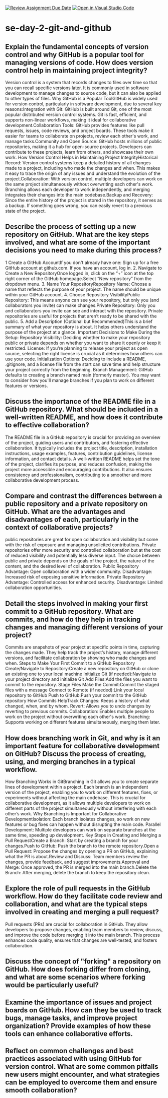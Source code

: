 [![Review Assignment Due Date](https://classroom.github.com/assets/deadline-readme-button-22041afd0340ce965d47ae6ef1cefeee28c7c493a6346c4f15d667ab976d596c.svg)](https://classroom.github.com/a/8wgCKhpZ)
[![Open in Visual Studio Code](https://classroom.github.com/assets/open-in-vscode-2e0aaae1b6195c2367325f4f02e2d04e9abb55f0b24a779b69b11b9e10269abc.svg)](https://classroom.github.com/online_ide?assignment_repo_id=15625447&assignment_repo_type=AssignmentRepo)
# se-day-2-git-and-github
## Explain the fundamental concepts of version control and why GitHub is a popular tool for managing versions of code. How does version control help in maintaining project integrity?
Version control is a system that records changes to files over time so that you can recall specific versions later. It is commonly used in software development to manage changes to source code, but it can also be applied to other types of files.
Why GitHub is a Popular ToolGitHub is widely used for version control, particularly in software development, due to several key reasons:Integration with Git: GitHub is built around Git, one of the most popular distributed version control systems. Git is fast, efficient, and supports non-linear workflows, making it ideal for collaborative development.Collaboration Tools: GitHub provides features like pull requests, issues, code reviews, and project boards. These tools make it easier for teams to collaborate on projects, review each other's work, and manage tasks.Community and Open Source: GitHub hosts millions of public repositories, making it a hub for open-source projects. Developers can contribute to these projects, learn from others, and showcase their own work.
How Version Control Helps in Maintaining Project IntegrityHistorical Record: Version control systems keep a detailed history of all changes made to a project, including who made the changes and when. This makes it easy to trace the origin of any issues and understand the evolution of the project.Collaboration: With version control, multiple developers can work on the same project simultaneously without overwriting each other's work. Branching allows each developer to work independently, and merging integrates their changes into the main codebase.Backup and Recovery: Since the entire history of the project is stored in the repository, it serves as a backup. If something goes wrong, you can easily revert to a previous state of the project.
## Describe the process of setting up a new repository on GitHub. What are the key steps involved, and what are some of the important decisions you need to make during this process?
1 Create a GitHub AccountIf you don't already have one: Sign up for a free GitHub account at github.com. If you have an account, log in.
2. Navigate to Create a New RepositoryOnce logged in, click on the “+” icon at the top right corner of the GitHub homepage.Select “New repository” from the dropdown menu.
3. Name Your RepositoryRepository Name: Choose a name that reflects the purpose of your project. The name should be unique within your GitHub account.
4. Choose Repository VisibilityPublic Repository: This means anyone can see your repository, but only you (and collaborators you invite) can make changes.Private Repository: Only you and collaborators you invite can see and interact with the repository. Private repositories are useful for projects that aren’t ready to be shared with the public.
5. Add a Description (Optional but Recommended)This is a brief summary of what your repository is about. It helps others understand the purpose of the project at a glance.
Important Decisions to Make During the Setup:
Repository Visibility: Deciding whether to make your repository public or private depends on whether you want to share it openly or keep it restricted.
License: If you’re planning to release your project as open source, selecting the right license is crucial as it determines how others can use your code.
Initialization Options: Deciding to include a README, .gitignore, and a license file from the start can save time and help structure your project correctly from the beginning.
Branch Management: GitHub defaults to creating a branch named main (formerly master). You may want to consider how you'll manage branches if you plan to work on different features or versions.
## Discuss the importance of the README file in a GitHub repository. What should be included in a well-written README, and how does it contribute to effective collaboration?
The README file in a GitHub repository is crucial for providing an overview of the project, guiding users and contributors, and fostering effective collaboration. It typically includes the project title, description, installation instructions, usage examples, features, contribution guidelines, license information, and contact details. A well-written README helps set the tone of the project, clarifies its purpose, and reduces confusion, making the project more accessible and encouraging contributions. It also ensures consistency and professionalism, contributing to a smoother and more collaborative development process.
## Compare and contrast the differences between a public repository and a private repository on GitHub. What are the advantages and disadvantages of each, particularly in the context of collaborative projects?
public repositories are great for open collaboration and visibility but come with the risk of exposure and managing unsolicited contributions. Private repositories offer more security and controlled collaboration but at the cost of reduced visibility and potentially less diverse input. The choice between public and private depends on the goals of the project, the nature of the content, and the desired level of collaboration.
Public Repository
Advantage: Open collaboration with a wider community.
Disadvantage: Increased risk of exposing sensitive information.
Private Repository
Advantage: Controlled access for enhanced security.
Disadvantage: Limited collaboration opportunities.
## Detail the steps involved in making your first commit to a GitHub repository. What are commits, and how do they help in tracking changes and managing different versions of your project?
Commits are snapshots of your project at specific points in time, capturing the changes made. They help track the project’s history, manage different versions, and facilitate collaboration by showing who made changes and when.
Steps to Make Your First Commit to a GitHub Repository
Create/Navigate to Repository:Create a new repository on GitHub or clone an existing one to your local machine
Initialize Git (if needed):Navigate to your project directory and initialize Git
Add Files:Add the files you want to commit to the repository.
Stage Files
Make the Commit:Commit the staged files with a message
Connect to Remote (if needed):Link your local repository to GitHub
Push to GitHub:Push your commit to the GitHub repository
How Commits HelpTrack Changes: Keeps a history of what changed, when, and by whom.
Revert: Allows you to undo changes by reverting to previous commits.
Collaboration: Enables multiple people to work on the project without overwriting each other's work.
Branching: Supports working on different features simultaneously, merging them later.
## How does branching work in Git, and why is it an important feature for collaborative development on GitHub? Discuss the process of creating, using, and merging branches in a typical workflow.
How Branching Works in GitBranching in Git allows you to create separate lines of development within a project. Each branch is an independent version of the project, enabling you to work on different features, fixes, or experiments without affecting the main codebase. This is crucial for collaborative development, as it allows multiple developers to work on different parts of the project simultaneously without interfering with each other’s work.
Why Branching is Important for Collaborative DevelopmentIsolation: Each branch isolates changes, so work on new features or bug fixes can happen without disrupting the main code.
Parallel Development: Multiple developers can work on separate branches at the same time, speeding up development.
Key Steps in Creating and Merging a Pull RequestCreate a Branch: Start by creating a branch for your changes.Push to GitHub: Push the branch to the remote repository.Open a Pull Request: Propose the changes by opening a PR on GitHub, explaining what the PR is about.Review and Discuss: Team members review the changes, provide feedback, and suggest improvements.Approval and Merge: Once approved, the PR is merged into the main branch.Delete the Branch: After merging, delete the branch to keep the repository clean.
## Explore the role of pull requests in the GitHub workflow. How do they facilitate code review and collaboration, and what are the typical steps involved in creating and merging a pull request?
Pull requests (PRs) are crucial for collaboration in GitHub. They allow developers to propose changes, enabling team members to review, discuss, and improve the code before merging it into the main branch. This process enhances code quality, ensures that changes are well-tested, and fosters collaboration.
## Discuss the concept of "forking" a repository on GitHub. How does forking differ from cloning, and what are some scenarios where forking would be particularly useful?

## Examine the importance of issues and project boards on GitHub. How can they be used to track bugs, manage tasks, and improve project organization? Provide examples of how these tools can enhance collaborative efforts.

## Reflect on common challenges and best practices associated with using GitHub for version control. What are some common pitfalls new users might encounter, and what strategies can be employed to overcome them and ensure smooth collaboration?
